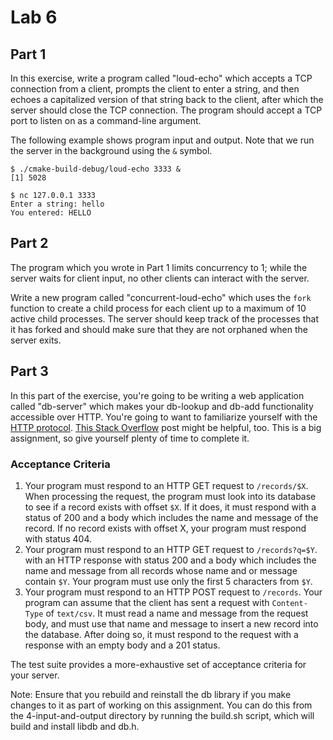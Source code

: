 # Lab 6

## Part 1

In this exercise, write a program called "loud-echo" which accepts a
TCP connection from a client, prompts the client to enter a string,
and then echoes a capitalized version of that string back to the
client, after which the server should close the TCP connection. The 
program should accept a TCP port to listen on as a command-line 
argument.

The following example shows program input and output. Note that we
run the server in the background using the `&` symbol.

```shell
$ ./cmake-build-debug/loud-echo 3333 &
[1] 5028

$ nc 127.0.0.1 3333
Enter a string: hello
You entered: HELLO
```

## Part 2

The program which you wrote in Part 1 limits concurrency to 1; while
the server waits for client input, no other clients can interact
with the server.

Write a new program called "concurrent-loud-echo" which uses the
`fork` function to create a child process for each client up to a
maximum of 10 active child processes. The server should keep track
of the processes that it has forked and should make sure that they
are not orphaned when the server exits.

## Part 3

In this part of the exercise, you're going to be writing a web
application called "db-server" which makes your db-lookup and 
db-add functionality accessible over HTTP. You're going to want to 
familiarize yourself with the [HTTP protocol][1]. [This Stack 
Overflow][2] post might be helpful, too. This is a big assignment,
so give yourself plenty of time to complete it.

### Acceptance Criteria

1. Your program must respond to an HTTP GET request to 
   `/records/$X`. When processing the request, the program must
   look into its database to see if a record exists with offset
   `$X`. If it does, it must respond with a status of 200 and a body
   which includes the name and message of the record. If no record 
   exists with offset X, your program must respond with status 404.
2. Your program must respond to an HTTP GET request to 
   `/records?q=$Y`. with an HTTP response with status 200 and a body
   which includes the name and message from all records whose name
   and or message contain `$Y`. Your program must use only the first
   5 characters from `$Y`.
3. Your program must respond to an HTTP POST request to `/records`. 
   Your program can assume that the client has sent a request with 
   `Content-Type` of `text/csv`. It must read a name and message 
   from the request body, and must use that name and message to 
   insert a new record into the database. After doing so, it must 
   respond to the request with a response with an empty
   body and a 201 status.

The test suite provides a more-exhaustive set of acceptance criteria
for your server.

Note: Ensure that you rebuild and reinstall the db library if you
make changes to it as part of working on this assignment. You can do
this from the 4-input-and-output directory by running the build.sh
script, which will build and install libdb and db.h.

[1]: https://www.jmarshall.com/easy/http/
[2]: https://stackoverflow.com/a/176477
